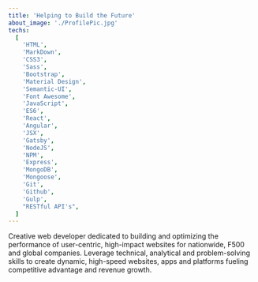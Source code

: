 ```yaml
---
title: 'Helping to Build the Future'
about_image: './ProfilePic.jpg'
techs:
  [
    'HTML',
    'MarkDown',
    'CSS3',
    'Sass',
    'Bootstrap',
    'Material Design',
    'Semantic-UI',
    'Font Awesome',
    'JavaScript',
    'ES6',
    'React',
    'Angular',
    'JSX',
    'Gatsby',
    'NodeJS',
    'NPM',
    'Express',
    'MongoDB',
    'Mongoose',
    'Git',
    'Github',
    'Gulp',
    "RESTful API's",
  ]
---
```


Creative web developer dedicated to building and optimizing the performance of user-centric, high-impact websites for nationwide, F500 and global companies. Leverage technical, analytical and problem-solving skills to create dynamic, high-speed websites, apps and platforms fueling competitive advantage and revenue growth.
